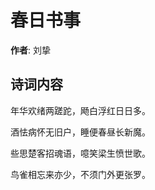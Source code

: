 # 春日书事

**作者**: 刘挚

## 诗词内容

年华欢绪两蹉跎，飏白浮红日日多。

酒怯病怀无旧户，睡便春昼长新魔。

些思楚客招魂语，噫笑梁生愤世歌。

鸟雀相忘来亦少，不须门外更张罗。

